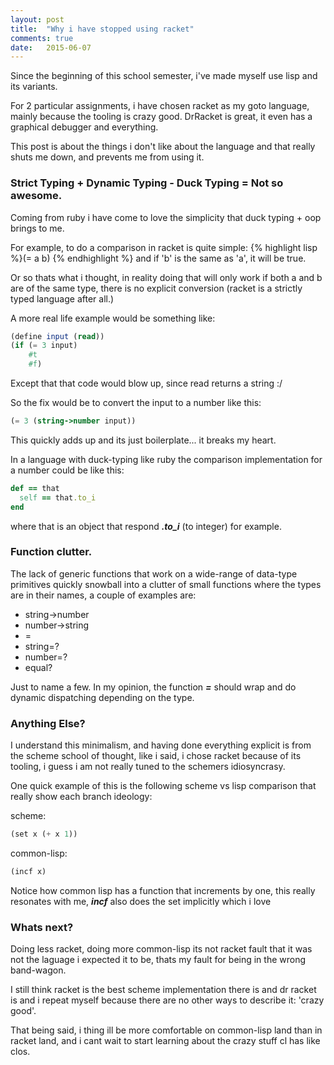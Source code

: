 ```yaml
---
layout: post
title:  "Why i have stopped using racket"
comments: true
date:   2015-06-07
---
```

<p class="intro"><span class="dropcap">S</span>ince the beginning of this school semester, i've made myself use lisp and its variants.</p>

For 2 particular assignments, i have chosen racket as my goto language, mainly because the tooling is crazy good.
DrRacket is great, it even has a graphical debugger and everything.

This post is about the things i don't like about the language and that really shuts me down, and prevents me from using it.

### Strict Typing + Dynamic Typing - Duck Typing = Not so awesome.
Coming from ruby i have come to love the simplicity that duck typing + oop brings to me.

For example, to do a comparison in racket is quite simple: {% highlight lisp %}(= a b) {% endhighlight %}
and if 'b' is the same as  'a', it will be true.

Or so thats what i thought, in reality doing that will only work if both a and b are of the same type, there is no explicit conversion (racket is a strictly typed language after all.)

A more real life example would be something like:

```scheme
(define input (read))
(if (= 3 input)
    #t
    #f)
```

Except that that code would blow up, since read returns a string :/

So the fix would be to convert the input to a number like this:
```scheme
(= 3 (string->number input))
```

This quickly adds up and its just boilerplate... it breaks my heart.

In a language with duck-typing like ruby the comparison implementation for a number could be like this:
```ruby
def == that
  self == that.to_i
end
```

where that is an object that respond ***.to_i*** (to integer) for example.


### Function clutter.

The lack of generic functions that work on a wide-range of data-type primitives quickly snowball into a clutter of small functions where the types are in their names, a couple of examples are:

- string->number
- number->string
- =
- string=?
- number=?
- equal?

Just to name a few.
In my opinion,  the function ***=*** should wrap and do dynamic dispatching depending on the type.

### Anything Else?

I understand this minimalism, and having done everything explicit is from the scheme school of thought, like i said, i chose racket because of its tooling, i guess i am not really tuned to the schemers idiosyncrasy.

One quick example of this is the following scheme vs lisp comparison that really show each branch ideology:

scheme:  
```scheme 
(set x (+ x 1)) 
```

common-lisp:
```scheme
(incf x)
```

Notice how common lisp has a function that increments by one, this really resonates with me, ***incf*** also does the set implicitly which i love

### Whats next?

Doing less racket, doing more common-lisp its not racket fault that it was not the laguage i expected it to be, thats my fault for being in the wrong band-wagon.

I still think racket is the best scheme implementation there is and dr racket is and i repeat myself because there are no other ways to describe it: 'crazy good'.

That being said, i thing ill be more comfortable on common-lisp land than in racket land, and i cant wait to start learning about the crazy stuff cl has like clos.
